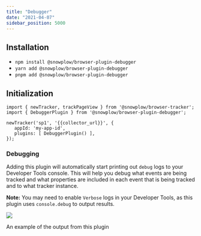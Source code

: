 ```yaml
---
title: "Debugger"
date: "2021-04-07"
sidebar_position: 5000
---
```


## Installation

- `npm install @snowplow/browser-plugin-debugger`
- `yarn add @snowplow/browser-plugin-debugger`
- `pnpm add @snowplow/browser-plugin-debugger`

## Initialization

```
import { newTracker, trackPageView } from '@snowplow/browser-tracker';
import { DebuggerPlugin } from '@snowplow/browser-plugin-debugger';

newTracker('sp1', '{{collector_url}}', { 
   appId: 'my-app-id', 
   plugins: [ DebuggerPlugin() ],
});
```

### Debugging

Adding this plugin will automatically start printing out `debug` logs to your Developer Tools console. This will help you debug what events are being tracked and what properties are included in each event that is being tracked and to what tracker instance.

**Note:** You may need to enable `Verbose` logs in your Developer Tools, as this plugin uses `console.debug` to output results.

![](https://docs.snowplowanalytics.com/wp-content/uploads/sites/2/2021/03/Screenshot-2021-03-28-at-20.08.35.png?w=1024)

An example of the output from this plugin
